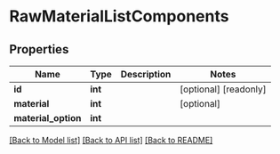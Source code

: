 # RawMaterialListComponents


## Properties
Name | Type | Description | Notes
------------ | ------------- | ------------- | -------------
**id** | **int** |  | [optional] [readonly] 
**material** | **int** |  | [optional] 
**material_option** | **int** |  | 

[[Back to Model list]](../README.md#documentation-for-models) [[Back to API list]](../README.md#documentation-for-api-endpoints) [[Back to README]](../README.md)


